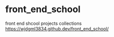 # front_end_school
front end shcool projects collections
https://wjdgml3834.github.dev/front_end_school/
